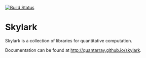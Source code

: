 <!--
  Title: Skylark
  Description: Collection of libraries for quantitative and financial computation.
  Author: Araik Grigoryan
  Copyright: 2012-2017 Quantarray, LLC
-->
  
<meta name='keywords' content='scala, unit of measure, skylark'>

[![Build Status](https://travis-ci.org/quantarray/skylark.svg?branch=master)](https://travis-ci.org/quantarray/skylark)

# Skylark

Skylark is a collection of libraries for quantitative computation.

Documentation can be found at http://quantarray.github.io/skylark.